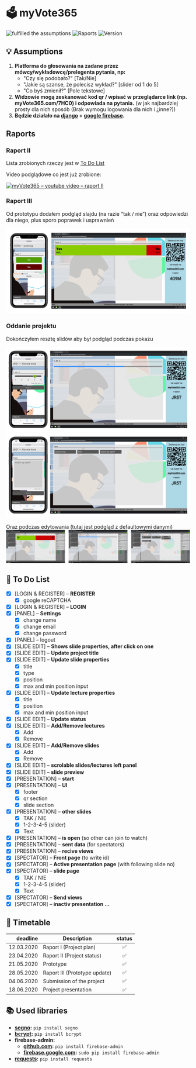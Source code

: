# 🗳 myVote365

![fulfilled the assumptions](https://img.shields.io/badge/Fulfilled_assumptions-100%25-brightgreen)
![Raports](https://img.shields.io/badge/Raports_%26%20Presentation-100%25-blue)
![Version](https://img.shields.io/badge/Version-Alpha_v1.0-blueviolet)

## 💡 Assumptions

1. **Platforma do głosowania na zadane przez mówcy/wykładowcę/prelegenta pytania, np:**
   - "Czy się podobało?" [Tak/Nie]
   - "Jakie są szanse, że polecisz wykład?" [slider od 1 do 5]
   - "Co byś zmienił?" [Pole tekstowe]
2. **Widzowie mogą zeskanować kod qr / wpisać w przeglądarce link (np. myVote365.com/7HC0) i odpowiada na pytania.** (w jak najbardziej prosty dla nich sposób (Brak wymogu logowania dla nich i ¿inne?))
3. **Będzie działało na [django](https://www.djangoproject.com/) + [google firebase](https://firebase.google.com/).**

## Raports

### Raport II

Lista zrobionych rzeczy jest w [To Do List](#-to-do-list)

Video podglądowe co jest już zrobione:

[![myVote365 – youtube video – raport II](http://img.youtube.com/vi/hm9VYDDarjA/0.jpg)](http://www.youtube.com/watch?v=hm9VYDDarjA)

### Raport III

Od prototypu dodałem podgląd slajdu (na razie “tak / nie”) oraz odpowiedzi dla niego, plus sporo poprawek i usprawnień

![slide yes / no](README_media/Raport%20III/raport-iii-phone-desktop.png)

### Oddanie projektu

Dokończyłem resztę slidów aby był podgląd podczas pokazu

![slide slider 1 to 5](README_media/Oddanie%20projektu/oddanie_slider_1to5.png)
![slide text](README_media/Oddanie%20projektu/oddanie_text.png)

Oraz podczas edytowania (tutaj jest podgląd z defaultowymi danymi)
![panel](README_media/Oddanie%20projektu/oddanie%202.png)

## 📝 To Do List

- [x] [LOGIN & REGISTER] – **REGISTER**
  - [x] google reCAPTCHA
- [x] [LOGIN & REGISTER] – **LOGIN**
- [x] [PANEL] – **Settings**
  - [x] change name
  - [x] change email
  - [x] change password
- [x] [PANEL] – logout
- [x] [SLIDE EDIT] – **Shows slide properties, after click on one**
- [x] [SLIDE EDIT] – **Update project title**
- [x] [SLIDE EDIT] – **Update slide properties**
  - [x] title
  - [x] type
  - [x] position
  - [x] max and min position input
- [x] [SLIDE EDIT] – **Update lecture properties**
  - [x] title
  - [x] position
  - [x] max and min position input
- [x] [SLIDE EDIT] – **Update status**
- [x] [SLIDE EDIT] – **Add/Remove lectures**
  - [x] Add
  - [x] Remove
- [x] [SLIDE EDIT] – **Add/Remove slides**
  - [x] Add
  - [x] Remove
- [x] [SLIDE EDIT] – **scrolable slides/lectures left panel**
- [x] [SLIDE EDIT] – **slide preview**
- [x] [PRESENTATION] – **start**
- [x] [PRESENTATION] – **UI**
  - [x] footer
  - [x] qr section
  - [x] slide section
- [x] [PRESENTATION] – **other slides**
  - [x] TAK / NIE
  - [x] 1-2-3-4-5 (slider)
  - [x] Text
- [x] [PRESENTATION] – **is open** (so other can join to watch)
- [x] [PRESENTATION] – **sent data** (for spectators)
- [x] [PRESENTATION] – **recive views**
- [x] [SPECTATOR] – **Front page** (to write id)
- [x] [SPECTATOR] – **Active presentation page** (with following slide no)
- [x] [SPECTATOR] – **slide page**
  - [x] TAK / NIE
  - [x] 1-2-3-4-5 (slider)
  - [x] Text
- [x] [SPECTATOR] – **Send views**
- [x] [SPECTATOR] – **inactiv presentation ...**

## 📆 Timetable

| deadline   | Description                   | status |
| ---------: | ----------------------------- | :----: |
| 12.03.2020 | Raport I (Project plan)       |   ✅   |
| 23.04.2020 | Raport II (Project status)    |   ✅   |
| 21.05.2020 | Prototype                     |   ✅   |
| 28.05.2020 | Raport III (Prototype update) |   ✅   |
| 04.06.2020 | Submission of the project     |   ✅   |
| 18.06.2020 | Project presentation          |   ✅   |

## 📚 Used libraries

- **[segno](https://pypi.org/project/segno/):** `pip install segno`
- **[bcrypt](https://pypi.org/project/bcrypt/):** `pip install bcrypt`
- **firebase-admin:**
  - **[github.com](https://github.com/firebase/firebase-admin-python):** `pip install firebase-admin`
  - **[firebase.google.com](https://firebase.google.com/docs/admin/setup/):** `sudo pip install firebase-admin`
- **[requests](https://pypi.org/project/bcrypt/):** `pip install requests`
